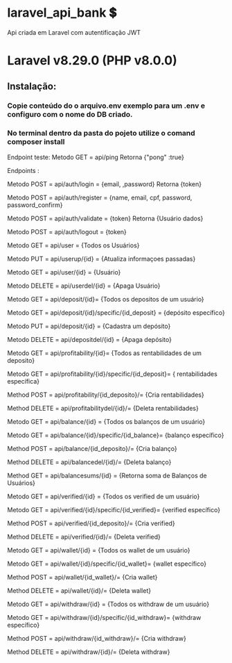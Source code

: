 # laravel_api_bank :heavy_dollar_sign:
 Api criada em Laravel com autentificação JWT
 
 # Laravel v8.29.0 (PHP v8.0.0)
 
 
 ## Instalação:
 
 ### Copie conteúdo do o arquivo.env exemplo para um .env e configuro com o nome do DB criado.
 
 ### No terminal dentro da pasta do pojeto utilize o comand composer install
 
 
 




Endpoint teste: Metodo GET = api/ping Retorna {"pong" :true}

Endpoints :

Metodo POST = api/auth/login = {email, ,password} Retorna {token}

Metodo POST = api/auth/register = {name, email, cpf, password, password_confirm}

Metodo POST = api/auth/validate = {token} Retorna {Usuário dados}

Metodo POST = api/auth/logout = {token}

Metodo GET = api/user = {Todos os Usuários}

Metodo PUT = api/userup/{id} = {Atualiza informaçoes passadas}

Metodo GET = api/user/{id} = {Usuário}

Metodo DELETE = api/userdel/{id} = {Apaga Usuário}

Metodo GET = api/deposit/{id}= {Todos os depositos de um usuário}

Metodo GET = api/deposit/{id}/specific/{id_deposit} = {depósito específico}

Metodo PUT = api/deposit/{id} = {Cadastra um depósito}

Metodo DELETE = api/depositdel/{id} = {Apaga depósito}

Metodo GET = api/profitability/{id}= {Todos as rentabilidades de um deposito}

Metodo GET = api/profitability/{id}/specific/{id_deposit}= { rentabilidades específica}

Method POST = api/profitability/{id_deposito}/= {Cria rentabilidades}

Method DELETE = api/profitabilitydel/{id}/= {Deleta rentabilidades}

Metodo GET = api/balance/{id} = {Todos os balanços de um usuário}

Metodo GET = api/balance/{id}/specific/{id_balance}= {balanço específico}

Method POST = api/balance/{id_deposito}/= {Cria balanço}

Method DELETE = api/balancedel/{id}/= {Deleta balanço}

Method GET = api/balancesums/{id} = {Retorna soma de Balanços de Usuários}

Metodo GET = api/verified/{id} = {Todos os verified de um usuário}

Metodo GET = api/verified/{id}/specific/{id_verified}= {verified específico}

Method POST = api/verified/{id_deposito}/= {Cria verified}

Method DELETE = api/verified/{id}/= {Deleta verified}

Metodo GET = api/wallet/{id} = {Todos os wallet de um usuário}

Metodo GET = api/wallet/{id}/specific/{id_wallet}= {wallet específico}

Method POST = api/wallet/{id_wallet}/= {Cria wallet}

Method DELETE = api/wallet/{id}/= {Deleta wallet}

Metodo GET = api/withdraw/{id} = {Todos os withdraw de um usuário}

Metodo GET = api/withdraw/{id}/specific/{id_withdraw}= {withdraw específico}

Method POST = api/withdraw/{id_withdraw}/= {Cria withdraw}

Method DELETE = api/withdraw/{id}/= {Deleta withdraw}
